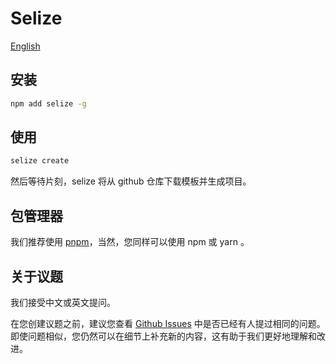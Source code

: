 # Selize

[English](docs/EN/README_EN.md)

## 安装
```sh
npm add selize -g
```

## 使用
```sh
selize create
```
然后等待片刻，selize 将从 github 仓库下载模板并生成项目。

## 包管理器
我们推荐使用 [pnpm](https://pnpm.io/)，当然，您同样可以使用 npm 或 yarn 。

## 关于议题
我们接受中文或英文提问。

在您创建议题之前，建议您查看 [Github Issues](https://github.com/snroe/selize/issues) 中是否已经有人提过相同的问题。即使问题相似，您仍然可以在细节上补充新的内容，这有助于我们更好地理解和改进。

